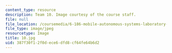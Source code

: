 ```yaml
---
content_type: resource
description: Team 10. Image courtesy of the course staff.
file: null
file_location: /coursemedia/6-186-mobile-autonomous-systems-laboratory-january-iap-2005/387f30f12f0dece6dfd8cf64fe64b6d2_10.jpg
file_type: image/jpeg
resourcetype: Image
title: 10.jpg
uid: 387f30f1-2f0d-ece6-dfd8-cf64fe64b6d2
---
```


